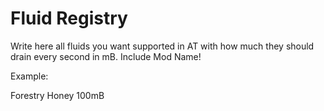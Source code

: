 # Fluid Registry

Write here all fluids you want supported in AT with how much they should drain every second in mB.
Include Mod Name!

Example:

Forestry Honey 100mB
